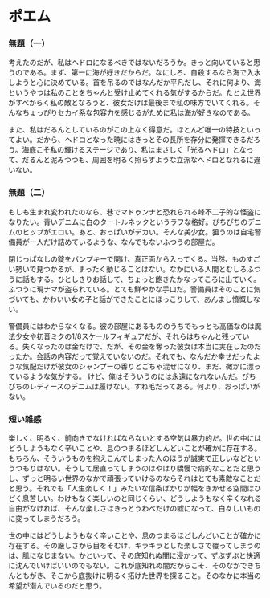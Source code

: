 # ポエム

### 無題（一）

考えたのだが、私はヘドロになるべきではないだろうか。きっと向いていると思うのである。まず、第一に海が好きだからだ。なにしろ、自殺するなら海で入水しようと心に決めている。首を吊るのではなんだか平凡だし、それに何より、海というやつは私のことをちゃんと受け止めてくれる気がするからだ。たとえ世界がすべからく私の敵となろうと、彼女だけは最後まで私の味方でいてくれる。そんなちょっぴりセカイ系な包容力を感じるがために私は海が好きなのである。

また、私はだるんとしているのがこの上なく得意だ。ほとんど唯一の特技といってよい。だから、ヘドロとなった暁にはきっとその長所を存分に発揮できるだろう。海底こそ私の輝けるステージであり、私はまさしく「光るヘドロ」となって、だるんと泥みつつも、周囲を明るく照らすような立派なヘドロとなれるに違いない。

### 無題（二）

もしも生まれ変われたのなら、巷でマドゥンナと恐れられる峰不二子的な怪盗になりたい。青いデニムに白のタートルネックというラフな格好。ぴちぴちのデニムのヒップがエロい。あと、おっぱいがデカい。そんな美少女。狙うのは自宅警備員が一人だけ詰めているような、なんでもないふつうの部屋だ。

閉じっぱなしの錠をバンプキーで開け、真正面から入ってくる。当然、ものすごい勢いで見つかるが、まったく動じることはない。なかにいる人間とむしろふつうに話もする。ひとしきりお話して、ちょっと飽きたかなってころに出ていく。ふつうに現ナマが盗られている。とても鮮やかな手口だ。警備員はそのことに気づいても、かわいい女の子と話ができたことにほっこりして、あんまし憤慨しない。

警備員にはわからなくなる。彼の部屋にあるもののうちでもっとも高価なのは魔法少女や初音ミクの1/8スケールフィギュアだが、それらはちゃんと残っている。失くなったのは金だけで、だが、その金を奪った彼女は本当に実在したのだったか。会話の内容だって覚えていないのだ。それでも、なんだか幸せだったような気配だけが彼女のシャンプーの香りとごちゃ混ぜになり、まだ、微かに漂っているような気がする。 けど、俺はそういうのには永遠になれないんだ。ぴちぴちのレディースのデニムは履けない。すね毛だってある。何より、おっぱいがない。

### 短い雑感

楽しく、明るく、前向きでなければならないとする空気は暴力的だ。世の中にはどうしようもなく辛いことや、息のつまるほどしんどいことが確かに存在する。もちろん、そういうものを抱えこんでしまった人のほうが誠実で正しいなどというつもりはない。そうして居直ってしまうのはやはり驕慢で病的なことだと思うし、ずっと明るい世界のなかで頑張っていけるのならそれはとても素敵なことだと思う。それでも「人生楽しく！」みたいな信条ばかりが幅をきかせる空間はひどく息苦しい。わけもなく楽しいのと同じくらい、どうしようもなく辛くなれる自由がなければ、そんな楽しさはきっとうわべだけの嘘になって、白々しいものに変ってしまうだろう。

世の中にはどうしようもなく辛いことや、息のつまるほどしんどいことが確かに存在する。その厳しさから目をそむけ、キラキラとした楽しさで覆ってしまうのは、肌になじまない。かといって、その底知れぬ闇に浸かって、ずぶずぶと快適に沈んでいけばいいのでもない。これが底知れぬ闇だからこそ、そのなかできちんともがき、そこから底抜けに明るく拓けた世界を探ること。そのなかに本当の希望が潜んでいるのだと思う。

